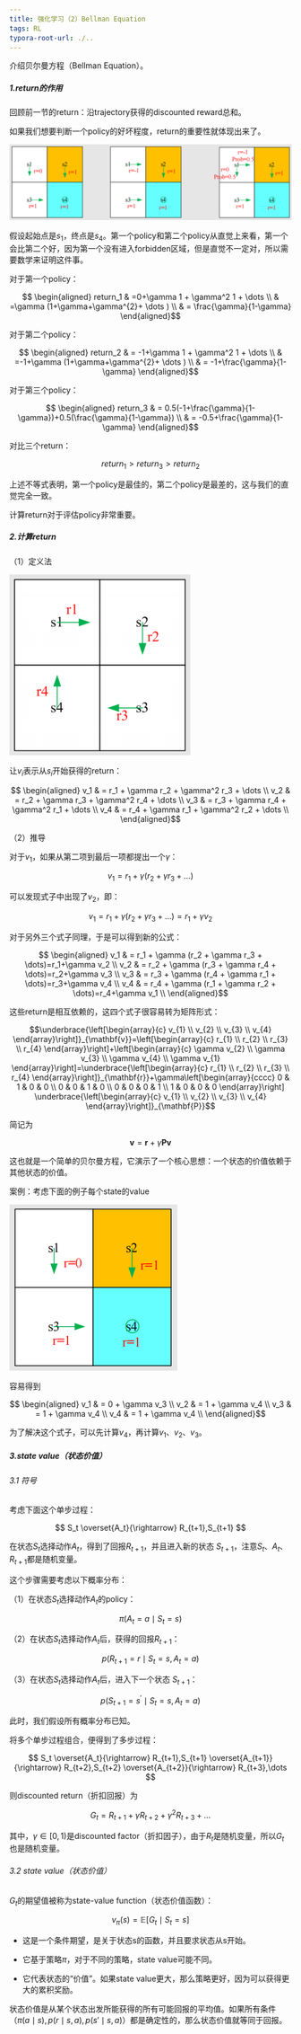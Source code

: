 ```yaml
---
title: 强化学习（2）Bellman Equation
tags: RL
typora-root-url: ./..
---
```


介绍贝尔曼方程（Bellman Equation）。

<!--more-->

##### 1.return的作用

回顾前一节的return：沿trajectory获得的discounted reward总和。

如果我们想要判断一个policy的好坏程度，return的重要性就体现出来了。

![](/images/RL/14.png)

假设起始点是$s_1$，终点是$s_4$。第一个policy和第二个policy从直觉上来看，第一个会比第二个好，因为第一个没有进入forbidden区域，但是直觉不一定对，所以需要数学来证明这件事。

对于第一个policy：

$$ \begin{aligned}
return_1 & =0+\gamma 1 + \gamma^2 1 + \dots \\
& =\gamma (1+\gamma+\gamma^{2}+ \dots ) \\
& = \frac{\gamma}{1-\gamma} 
\end{aligned}$$

对于第二个policy：

$$ \begin{aligned}
return_2 & = -1+\gamma 1 + \gamma^2 1 + \dots \\
& =-1+\gamma (1+\gamma+\gamma^{2}+ \dots ) \\
& = -1+\frac{\gamma}{1-\gamma} 
\end{aligned}$$

对于第三个policy：

$$ \begin{aligned}
return_3 & = 0.5(-1+\frac{\gamma}{1-\gamma})+0.5(\frac{\gamma}{1-\gamma}) \\
& = -0.5+\frac{\gamma}{1-\gamma} 
\end{aligned}$$

对比三个return：

$$ return_1 > return_3 > return_2 $$

上述不等式表明，第一个policy是最佳的，第二个policy是最差的，这与我们的直觉完全一致。

计算return对于评估policy非常重要。

##### 2.计算return

（1）定义法

![](/images/RL/15.png)

让$v_i$表示从$s_i$开始获得的return：

$$ \begin{aligned}
v_1 & = r_1 + \gamma r_2 + \gamma^2 r_3 + \dots \\
v_2 & = r_2 + \gamma r_3 + \gamma^2 r_4 + \dots \\
v_3 & = r_3 + \gamma r_4 + \gamma^2 r_1 + \dots \\
v_4 & = r_4 + \gamma r_1 + \gamma^2 r_2 + \dots \\
\end{aligned}$$

（2）推导

对于$v_1$，如果从第二项到最后一项都提出一个$\gamma$：

$$v_1 = r_1 + \gamma (r_2 + \gamma r_3 + \dots)$$

可以发现式子中出现了$v_2$，即：

$$v_1 = r_1 + \gamma (r_2 + \gamma r_3 + \dots)=r_1+\gamma v_2$$

对于另外三个式子同理，于是可以得到新的公式：

$$ \begin{aligned}
v_1 & = r_1 + \gamma (r_2 + \gamma r_3 + \dots)=r_1+\gamma v_2 \\
v_2 & = r_2 + \gamma (r_3 + \gamma r_4 + \dots)=r_2+\gamma v_3 \\
v_3 & = r_3 + \gamma (r_4 + \gamma r_1 + \dots)=r_3+\gamma v_4 \\
v_4 & = r_4 + \gamma (r_1 + \gamma r_2 + \dots)=r_4+\gamma v_1 \\
\end{aligned}$$

这些return是相互依赖的，这四个式子很容易转为矩阵形式：

$$\underbrace{\left[\begin{array}{c}
v_{1} \\
v_{2} \\
v_{3} \\
v_{4}
\end{array}\right]}_{\mathbf{v}}=\left[\begin{array}{c}
r_{1} \\
r_{2} \\
r_{3} \\
r_{4}
\end{array}\right]+\left[\begin{array}{c}
\gamma v_{2} \\
\gamma v_{3} \\
\gamma v_{4} \\
\gamma v_{1}
\end{array}\right]=\underbrace{\left[\begin{array}{c}
r_{1} \\
r_{2} \\
r_{3} \\
r_{4}
\end{array}\right]}_{\mathbf{r}}+\gamma\left[\begin{array}{cccc}
0 & 1 & 0 & 0 \\
0 & 0 & 1 & 0 \\
0 & 0 & 0 & 1 \\
1 & 0 & 0 & 0
\end{array}\right] \underbrace{\left[\begin{array}{c}
v_{1} \\
v_{2} \\
v_{3} \\
v_{4}
\end{array}\right]}_{\mathbf{P}}$$

简记为

$$ \mathbf{v} = \mathbf{r} + \gamma \mathbf{P} \mathbf{v} $$

这也就是一个简单的贝尔曼方程，它演示了一个核心思想：一个状态的价值依赖于其他状态的价值。

案例：考虑下面的例子每个state的value

![](/images/RL/16.png)

容易得到

$$ \begin{aligned}
v_1 & = 0 + \gamma v_3 \\
v_2 & = 1 + \gamma v_4 \\
v_3 & = 1 + \gamma v_4 \\
v_4 & = 1 + \gamma v_4 \\
\end{aligned}$$

为了解决这个式子，可以先计算$v_4$，再计算$v_1$、$v_2$、$v_3$。

##### 3.state value（状态价值）

###### 3.1 符号

考虑下面这个单步过程：

$$ S_t \overset{A_t}{\rightarrow} R_{t+1},S_{t+1} $$

在状态$S_t$选择动作$A_t$，得到了回报$R_{t+1}$，并且进入新的状态 $S_{t+1}$，注意$S_t$、$A_t$、$R_{t+1}$都是随机变量。

这个步骤需要考虑以下概率分布：

（1）在状态$S_t$选择动作$A_t$的policy：

$$ \pi(A_t = a \mid S_t = s) $$

（2）在状态$S_t$选择动作$A_t$后，获得的回报$R_{t+1}$：

$$ p(R_{t+1} = r \mid S_t = s, A_t = a) $$

（3）在状态$S_t$选择动作$A_t$后，进入下一个状态 $S_{t+1}$：

$$ p(S_{t+1} = s^{'} \mid S_t = s, A_t = a) $$

此时，我们假设所有概率分布已知。

将多个单步过程组合，便得到了多步过程：

$$ S_t \overset{A_t}{\rightarrow} R_{t+1},S_{t+1} \overset{A_{t+1}}{\rightarrow} R_{t+2},S_{t+2} \overset{A_{t+2}}{\rightarrow} R_{t+3},\dots $$

则discounted return（折扣回报）为

$$ G_t = R_{t+1} + \gamma R_{t+2} + \gamma^2 R_{t+3} + \dots $$

其中，$\gamma \in \lbrack 0, 1)$是discounted factor（折扣因子），由于$R_t$是随机变量，所以$G_t$也是随机变量。

###### 3.2 state value（状态价值）

$G_t$的期望值被称为state-value function（状态价值函数）：

$$ v_{\pi}(s) = \mathbb{E} \lbrack G_t \mid S_t = s \rbrack $$

- 这是一个条件期望，是关于状态s的函数，并且要求状态从s开始。

- 它基于策略$\pi$，对于不同的策略，state value可能不同。

- 它代表状态的“价值”。如果state value更大，那么策略更好，因为可以获得更大的累积奖励。

状态价值是从某个状态出发所能获得的所有可能回报的平均值。如果所有条件（$\pi(a \mid s),p(r \mid s,a),p(s' \mid s,a)$）都是确定性的，那么状态价值就等同于回报。
